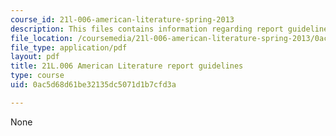 ```yaml
---
course_id: 21l-006-american-literature-spring-2013
description: This files contains information regarding report guidelines.
file_location: /coursemedia/21l-006-american-literature-spring-2013/0ac5d68d61be32135dc5071d1b7cfd3a_MIT21L_006S13_reportguide.pdf
file_type: application/pdf
layout: pdf
title: 21L.006 American Literature report guidelines
type: course
uid: 0ac5d68d61be32135dc5071d1b7cfd3a

---
```

None